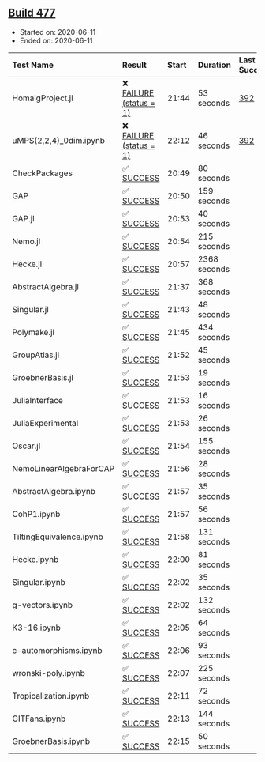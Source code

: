 ## [Build 477](https://oscarci.mathematik.uni-kl.de/job/oscar-julia-1.4/477/)

* Started on: 2020-06-11
* Ended on: 2020-06-11

| Test Name    | Result | Start | Duration | Last Success | First Failure |
|:-------------|:-------|:------|:---------|:-------------|:--------------|
| HomalgProject.jl | ❌ [FAILURE (status = 1)](https://oscarci.mathematik.uni-kl.de/job/oscar-julia-1.4/477/artifact/logs/build-477/HomalgProject.jl.log) | 21:44 | 53 seconds | [392](https://oscarci.mathematik.uni-kl.de/job/oscar-julia-1.4/392/) | [393](https://oscarci.mathematik.uni-kl.de/job/oscar-julia-1.4/393/) |
| uMPS(2,2,4)_0dim.ipynb | ❌ [FAILURE (status = 1)](https://oscarci.mathematik.uni-kl.de/job/oscar-julia-1.4/477/artifact/logs/build-477/uMPS-2-2-4-_0dim.ipynb.log) | 22:12 | 46 seconds | [392](https://oscarci.mathematik.uni-kl.de/job/oscar-julia-1.4/392/) | [393](https://oscarci.mathematik.uni-kl.de/job/oscar-julia-1.4/393/) |
| CheckPackages | ✅ [SUCCESS](https://oscarci.mathematik.uni-kl.de/job/oscar-julia-1.4/477/artifact/logs/build-477/CheckPackages.log) | 20:49 | 80 seconds |  |  |
| GAP | ✅ [SUCCESS](https://oscarci.mathematik.uni-kl.de/job/oscar-julia-1.4/477/artifact/logs/build-477/GAP.log) | 20:50 | 159 seconds |  |  |
| GAP.jl | ✅ [SUCCESS](https://oscarci.mathematik.uni-kl.de/job/oscar-julia-1.4/477/artifact/logs/build-477/GAP.jl.log) | 20:53 | 40 seconds |  |  |
| Nemo.jl | ✅ [SUCCESS](https://oscarci.mathematik.uni-kl.de/job/oscar-julia-1.4/477/artifact/logs/build-477/Nemo.jl.log) | 20:54 | 215 seconds |  |  |
| Hecke.jl | ✅ [SUCCESS](https://oscarci.mathematik.uni-kl.de/job/oscar-julia-1.4/477/artifact/logs/build-477/Hecke.jl.log) | 20:57 | 2368 seconds |  |  |
| AbstractAlgebra.jl | ✅ [SUCCESS](https://oscarci.mathematik.uni-kl.de/job/oscar-julia-1.4/477/artifact/logs/build-477/AbstractAlgebra.jl.log) | 21:37 | 368 seconds |  |  |
| Singular.jl | ✅ [SUCCESS](https://oscarci.mathematik.uni-kl.de/job/oscar-julia-1.4/477/artifact/logs/build-477/Singular.jl.log) | 21:43 | 48 seconds |  |  |
| Polymake.jl | ✅ [SUCCESS](https://oscarci.mathematik.uni-kl.de/job/oscar-julia-1.4/477/artifact/logs/build-477/Polymake.jl.log) | 21:45 | 434 seconds |  |  |
| GroupAtlas.jl | ✅ [SUCCESS](https://oscarci.mathematik.uni-kl.de/job/oscar-julia-1.4/477/artifact/logs/build-477/GroupAtlas.jl.log) | 21:52 | 45 seconds |  |  |
| GroebnerBasis.jl | ✅ [SUCCESS](https://oscarci.mathematik.uni-kl.de/job/oscar-julia-1.4/477/artifact/logs/build-477/GroebnerBasis.jl.log) | 21:53 | 19 seconds |  |  |
| JuliaInterface | ✅ [SUCCESS](https://oscarci.mathematik.uni-kl.de/job/oscar-julia-1.4/477/artifact/logs/build-477/JuliaInterface.log) | 21:53 | 16 seconds |  |  |
| JuliaExperimental | ✅ [SUCCESS](https://oscarci.mathematik.uni-kl.de/job/oscar-julia-1.4/477/artifact/logs/build-477/JuliaExperimental.log) | 21:53 | 26 seconds |  |  |
| Oscar.jl | ✅ [SUCCESS](https://oscarci.mathematik.uni-kl.de/job/oscar-julia-1.4/477/artifact/logs/build-477/Oscar.jl.log) | 21:54 | 155 seconds |  |  |
| NemoLinearAlgebraForCAP | ✅ [SUCCESS](https://oscarci.mathematik.uni-kl.de/job/oscar-julia-1.4/477/artifact/logs/build-477/NemoLinearAlgebraForCAP.log) | 21:56 | 28 seconds |  |  |
| AbstractAlgebra.ipynb | ✅ [SUCCESS](https://oscarci.mathematik.uni-kl.de/job/oscar-julia-1.4/477/artifact/logs/build-477/AbstractAlgebra.ipynb.log) | 21:57 | 35 seconds |  |  |
| CohP1.ipynb | ✅ [SUCCESS](https://oscarci.mathematik.uni-kl.de/job/oscar-julia-1.4/477/artifact/logs/build-477/CohP1.ipynb.log) | 21:57 | 56 seconds |  |  |
| TiltingEquivalence.ipynb | ✅ [SUCCESS](https://oscarci.mathematik.uni-kl.de/job/oscar-julia-1.4/477/artifact/logs/build-477/TiltingEquivalence.ipynb.log) | 21:58 | 131 seconds |  |  |
| Hecke.ipynb | ✅ [SUCCESS](https://oscarci.mathematik.uni-kl.de/job/oscar-julia-1.4/477/artifact/logs/build-477/Hecke.ipynb.log) | 22:00 | 81 seconds |  |  |
| Singular.ipynb | ✅ [SUCCESS](https://oscarci.mathematik.uni-kl.de/job/oscar-julia-1.4/477/artifact/logs/build-477/Singular.ipynb.log) | 22:02 | 35 seconds |  |  |
| g-vectors.ipynb | ✅ [SUCCESS](https://oscarci.mathematik.uni-kl.de/job/oscar-julia-1.4/477/artifact/logs/build-477/g-vectors.ipynb.log) | 22:02 | 132 seconds |  |  |
| K3-16.ipynb | ✅ [SUCCESS](https://oscarci.mathematik.uni-kl.de/job/oscar-julia-1.4/477/artifact/logs/build-477/K3-16.ipynb.log) | 22:05 | 64 seconds |  |  |
| c-automorphisms.ipynb | ✅ [SUCCESS](https://oscarci.mathematik.uni-kl.de/job/oscar-julia-1.4/477/artifact/logs/build-477/c-automorphisms.ipynb.log) | 22:06 | 93 seconds |  |  |
| wronski-poly.ipynb | ✅ [SUCCESS](https://oscarci.mathematik.uni-kl.de/job/oscar-julia-1.4/477/artifact/logs/build-477/wronski-poly.ipynb.log) | 22:07 | 225 seconds |  |  |
| Tropicalization.ipynb | ✅ [SUCCESS](https://oscarci.mathematik.uni-kl.de/job/oscar-julia-1.4/477/artifact/logs/build-477/Tropicalization.ipynb.log) | 22:11 | 72 seconds |  |  |
| GITFans.ipynb | ✅ [SUCCESS](https://oscarci.mathematik.uni-kl.de/job/oscar-julia-1.4/477/artifact/logs/build-477/GITFans.ipynb.log) | 22:13 | 144 seconds |  |  |
| GroebnerBasis.ipynb | ✅ [SUCCESS](https://oscarci.mathematik.uni-kl.de/job/oscar-julia-1.4/477/artifact/logs/build-477/GroebnerBasis.ipynb.log) | 22:15 | 50 seconds |  |  |
